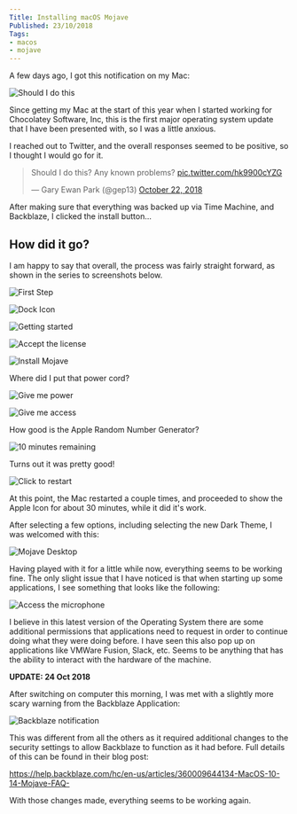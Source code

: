 ```yaml
---
Title: Installing macOS Mojave
Published: 23/10/2018
Tags:
- macos
- mojave
---
```


A few days ago, I got this notification on my Mac:

![Should I do this](https://gep13wpstorage.blob.core.windows.net/gep13/2018/10/23/should-i-do-this.jpg_large)

Since getting my Mac at the start of this year when I started working for Chocolatey Software, Inc, this is the first major operating system update that I have been presented with, so I was a little anxious.

I reached out to Twitter, and the overall responses seemed to be positive, so I thought I would go for it.

<blockquote class="twitter-tweet" data-lang="en"><p lang="en" dir="ltr">Should I do this?  Any known problems? <a href="https://t.co/hk9900cYZG">pic.twitter.com/hk9900cYZG</a></p>&mdash; Gary Ewan Park (@gep13) <a href="https://twitter.com/gep13/status/1054355206048284672?ref_src=twsrc%5Etfw">October 22, 2018</a></blockquote>
<script async src="https://platform.twitter.com/widgets.js" charset="utf-8"></script>

After making sure that everything was backed up via Time Machine, and Backblaze, I clicked the install button...

## How did it go?

I am happy to say that overall, the process was fairly straight forward, as shown in the series to screenshots below.

![First Step](https://gep13wpstorage.blob.core.windows.net/gep13/2018/10/23/first-step.png)

![Dock Icon](https://gep13wpstorage.blob.core.windows.net/gep13/2018/10/23/dock-icon.png)

![Getting started](https://gep13wpstorage.blob.core.windows.net/gep13/2018/10/23/getting-started.png)

![Accept the license](https://gep13wpstorage.blob.core.windows.net/gep13/2018/10/23/accept-the-license.png)

![Install Mojave](https://gep13wpstorage.blob.core.windows.net/gep13/2018/10/23/install-mojave.png)

Where did I put that power cord?

![Give me power](https://gep13wpstorage.blob.core.windows.net/gep13/2018/10/23/give-me-power.png)

![Give me access](https://gep13wpstorage.blob.core.windows.net/gep13/2018/10/23/give-me-access.png)

How good is the Apple Random Number Generator?

![10 minutes remaining](https://gep13wpstorage.blob.core.windows.net/gep13/2018/10/23/10-minutes-remaining.png)

Turns out it was pretty good!

![Click to restart](https://gep13wpstorage.blob.core.windows.net/gep13/2018/10/23/click-to-restart.png)

At this point, the Mac restarted a couple times, and proceeded to show the Apple Icon for about 30 minutes, while it did it's work.

After selecting a few options, including selecting the new Dark Theme, I was welcomed with this:

![Mojave Desktop](https://gep13wpstorage.blob.core.windows.net/gep13/2018/10/23/mojave-desktop.png)

Having played with it for a little while now, everything seems to be working fine.  The only slight issue that I have noticed is that when starting up some applications, I see something that looks like the following:

![Access the microphone](https://gep13wpstorage.blob.core.windows.net/gep13/2018/10/23/access-the-microphone.png)

I believe in this latest version of the Operating System there are some additional permissions that applications need to request in order to continue doing what they were doing before.  I have seen this also pop up on applications like VMWare Fusion, Slack, etc.  Seems to be anything that has the ability to interact with the hardware of the machine.


**UPDATE: 24 Oct 2018**

After switching on computer this morning, I was met with a slightly more scary warning from the Backblaze Application:

![Backblaze notification](https://gep13wpstorage.blob.core.windows.net/gep13/2018/10/23/backblaze-notification.png)

This was different from all the others as it required additional changes to the security settings to allow Backblaze to function as it had before.  Full details of this can be found in their blog post:

https://help.backblaze.com/hc/en-us/articles/360009644134-MacOS-10-14-Mojave-FAQ-

With those changes made, everything seems to be working again.

